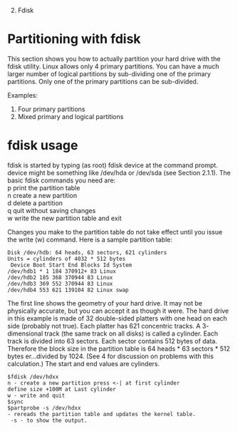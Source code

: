 2. Fdisk

# Partitioning with fdisk

This section shows you how to actually partition your hard drive with the fdisk utility. Linux allows only 4 primary partitions. You can have a much larger number of logical partitions by sub-dividing one of the primary partitions. Only one of the primary partitions can be sub-divided.

Examples:
1) Four primary partitions <br>
2) Mixed primary and logical partitions <br>

# fdisk usage

fdisk is started by typing (as root) fdisk device at the command prompt. device might be something like /dev/hda or /dev/sda (see Section 2.1.1). The basic fdisk commands you need are: <br>
p print the partition table <br>
n create a new partition <br>
d delete a partition <br>
q quit without saving changes <br>
w write the new partition table and exit <br>

Changes you make to the partition table do not take effect until you issue
the write (w) command. Here is a sample partition table:

```
Disk /dev/hdb: 64 heads, 63 sectors, 621 cylinders
Units = cylinders of 4032 * 512 bytes
 Device Boot Start End Blocks Id System
/dev/hdb1 * 1 184 370912+ 83 Linux
/dev/hdb2 185 368 370944 83 Linux
/dev/hdb3 369 552 370944 83 Linux
/dev/hdb4 553 621 139104 82 Linux swap

```
The first line shows the geometry of your hard drive. It may not be
physically accurate, but you can accept it as though it were. The hard
drive in this example is made of 32 double-sided platters with one head on
each side (probably not true). Each platter has 621 concentric tracks. A 3-
dimensional track (the same track on all disks) is called a cylinder. Each
track is divided into 63 sectors. Each sector contains 512 bytes of data.
Therefore the block size in the partition table is 64 heads * 63 sectors *
512 bytes er...divided by 1024. (See 4 for discussion on problems with this
calculation.) The start and end values are cylinders.

```
$fdisk /dev/hdxx
n - create a new partition press <-| at first cylinder
define size +100M at Last cylinder
w - write and quit
$sync
$partprobe -s /dev/hdxx
- rereads the partition table and updates the kernel table.
 -s - to show the output.
```



